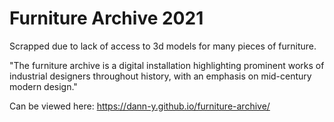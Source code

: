 # Furniture Archive 2021

Scrapped due to lack of access to 3d models for many pieces of furniture.

"The furniture archive is a digital installation highlighting prominent works of industrial designers throughout history, with an emphasis on mid-century modern design."

Can be viewed here: https://dann-y.github.io/furniture-archive/
